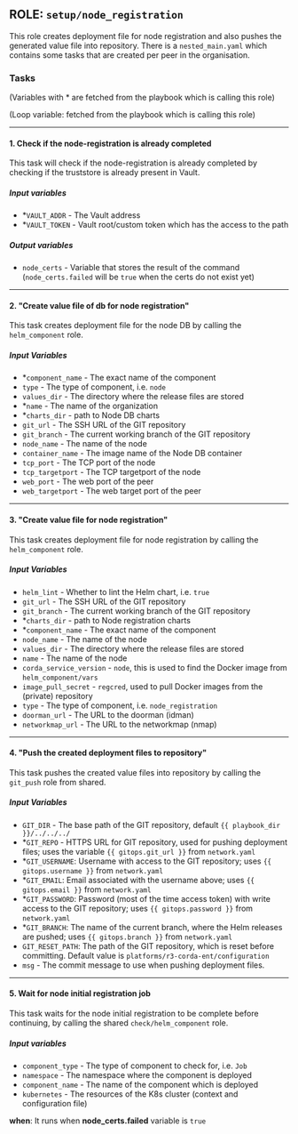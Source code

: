 ## ROLE: `setup/node_registration`
This role creates deployment file for node registration and also pushes the generated value file into repository. There is a `nested_main.yaml` which contains some tasks that are created per peer in the organisation.

### Tasks
(Variables with * are fetched from the playbook which is calling this role)

(Loop variable: fetched from the playbook which is calling this role)

---

#### 1. Check if the node-registration is already completed
This task will check if the node-registration is already completed by checking if the truststore is already present in Vault.
##### Input variables
- *`VAULT_ADDR` - The Vault address
- *`VAULT_TOKEN` - Vault root/custom token which has the access to the path
##### Output variables 
- `node_certs` - Variable that stores the result of the command (`node_certs.failed` will be `true` when the certs do not exist yet)

---

#### 2. "Create value file of db for node registration"
This task creates deployment file for the node DB by calling the `helm_component` role.
##### Input Variables
- *`component_name` - The exact name of the component
- `type` - The type of component, i.e. `node`
- `values_dir` - The directory where the release files are stored
- *`name` - The name of the organization
- *`charts_dir` - path to Node DB charts
- `git_url` - The SSH URL of the GIT repository
- `git_branch` - The current working branch of the GIT repository
- `node_name` - The name of the node
- `container_name` - The image name of the Node DB container
- `tcp_port` - The TCP port of the node
- `tcp_targetport` - The TCP targetport of the node
- `web_port` - The web port of the peer
- `web_targetport` - The web target port of the peer

---

#### 3. "Create value file for node registration"
This task creates deployment file for node registration by calling the `helm_component` role.
##### Input Variables
- `helm_lint` - Whether to lint the Helm chart, i.e. `true`
- `git_url` - The SSH URL of the GIT repository
- `git_branch` - The current working branch of the GIT repository
- *`charts_dir` - path to Node registration charts
- *`component_name` - The exact name of the component
- `node_name` - The name of the node
- `values_dir` - The directory where the release files are stored
- `name` - The name of the node
- `corda_service_version` - `node`, this is used to find the Docker image from `helm_component/vars`
- `image_pull_secret` - `regcred`, used to pull Docker images from the (private) repository
- `type` - The type of component, i.e. `node_registration`
- `doorman_url` - The URL to the doorman (idman)
- `networkmap_url` - The URL to the networkmap (nmap)

---

#### 4. "Push the created deployment files to repository"
This task pushes the created value files into repository by calling the `git_push` role from shared.
##### Input Variables
- `GIT_DIR` - The base path of the GIT repository, default `{{ playbook_dir }}/../../../`
- *`GIT_REPO` - HTTPS URL for GIT repository, used for pushing deployment files; uses the variable `{{ gitops.git_url }}` from `network.yaml`
- *`GIT_USERNAME`: Username with access to the GIT repository; uses `{{ gitops.username }}` from `network.yaml`
- *`GIT_EMAIL`: Email associated with the username above; uses `{{ gitops.email }}` from `network.yaml`
- *`GIT_PASSWORD`: Password (most of the time access token) with write access to the GIT repository; uses `{{ gitops.password }}` from `network.yaml`
- *`GIT_BRANCH`: The name of the current branch, where the Helm releases are pushed; uses `{{ gitops.branch }}` from `network.yaml`
- `GIT_RESET_PATH`: The path of the GIT repository, which is reset before committing. Default value is `platforms/r3-corda-ent/configuration`
- `msg` - The commit message to use when pushing deployment files.

---

#### 5. Wait for node initial registration job 
This task waits for the node initial registration to be complete before continuing, by calling the shared `check/helm_component` role.
##### Input variables
- `component_type` - The type of component to check for, i.e. `Job`
- `namespace` - The namespace where the component is deployed
- `component_name` - The name of the component which is deployed
- `kubernetes` - The resources of the K8s cluster (context and configuration file)

**when**: It runs when **node_certs.failed** variable is `true`